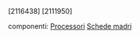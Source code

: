 [2116438]
[2111950]

componenti:
[Processori](componenti/processori.md)
[Schede madri](componenti/schede_madri.md)

